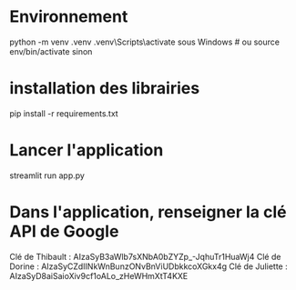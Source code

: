 # Environnement
python -m venv .venv
.venv\Scripts\activate sous Windows # ou source env/bin/activate sinon

# installation des librairies
pip install -r requirements.txt
<!-- pip install google-generativeai==0.4.0 -->

<!-- Configurez votre clé API Google AI dans une variable d'environnement :
export GOOGLE_API_KEY="votre_clé_api"
export GOOGLE_API_KEY="AIzaSyB3aWlb7sXNbA0bZYZp_-JqhuTr1HuaWj4" -->

# Lancer l'application
streamlit run app.py

# Dans l'application, renseigner la clé API de Google
Clé de Thibault : AIzaSyB3aWlb7sXNbA0bZYZp_-JqhuTr1HuaWj4
Clé de Dorine : AIzaSyCZdIINkWnBunzONvBnViUDbkkcoXGkx4g
Clé de Juliette : AIzaSyD8aiSaioXiv9cf1oALo_zHeWHmXtT4KXE

